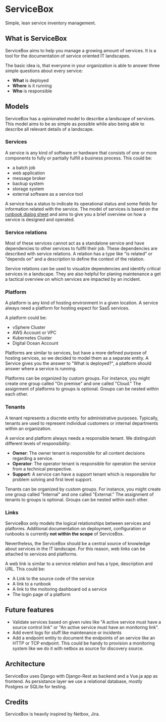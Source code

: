 # ServiceBox

Simple, lean service inventory management.

## What is ServiceBox

ServiceBox aims to help you manage a growing amount of services.
It is a tool for the documentation of service oriented IT landscapes.

The basic idea is, that everyone in your organization is able to answer three simple questions about every service:

- **What** is deployed
- **Where** is it running
- **Who** is responsible

## Models

ServiceBox has a opinionated model to describe a landscape of services.
This model aims to be as simple as possible while also being able to describe all relevant details of a landscape.

### Services

A service is any kind of software or hardware that consists of one or more components to fully or partially fulfill a business process. This could be:

- a batch job
- web application
- message broker
- backup system
- storage system
- external software as a service tool

A service has a status to indicate its operational status and some fields for information related with the service. The model of services is based on the [runbook dialog sheet](https://github.com/SkeltonThatcher/run-book-template) and aims to give you a brief overview on how a service is designed and operated.

### Service relations

Most of these services cannot act as a standalone service and have dependencies to other services to fullfil their job. These dependencies are described with service relations. A relation has a type like "is related" or "depends on" and a description to define the context of the relation.

Service relations can be used to visualize dependencies and identify critical services in a landscape. They are also helpful for planing maintenance a get a tactical overview on which services are impacted by an incident.

### Platform

A platform is any kind of hosting environment in a given location.
A service always need a platform for hosting expect for SaaS services.

A platform could be:

- vSphere Cluster
- AWS Account or VPC
- Kubernetes Cluster
- Digital Ocean Account

Platforms are similar to services, but have a more defined purpose of hosting services, so we decided to model them as a separate entity. A Service gives you the answer to "What is deployed?", a platform should answer where a service is running.

Platforms can be organized by custom groups. For instance, you might create one group called "On premise" and one called "Cloud." The assignment of platforms to groups is optional. Groups can be nested within each other.

### Tenants

A tenant represents a discrete entity for administrative purposes. Typically, tenants are used to represent individual customers or internal departments within an organization.

A service and platform always needs a responsible tenant.
We distinguish different levels of responsibility:

- **Owner**: The owner tenant is responsible for all content decisions regarding a service.
- **Operator**: The operator tenant is responsible for operation the service from a technical perspective.
- **Support**: A service can have a support tenant which is responsible for problem solving and first level support.

Tenants can be organized by custom groups. For instance, you might create one group called "Internal" and one called "External." The assignment of tenants to groups is optional. Groups can be nested within each other.

### Links

ServiceBox only models the logical relationships between services and platforms. Additional documentation on deployment, configuration or runbooks is currently **not within the scope** of ServiceBox.

Nevertheless, the ServiceBox should be a central source of knowledge about services in the IT landscape. For this reason, web links can be attached to services and platforms.

A web link is similar to a service relation and has a type, description and URL. This could be:

- A Link to the source code of the service
- A link to a runbook
- A link to the moitoring dashboard od a service
- The login page of a platform

## Future features

- Validate services based on given rules like "A active service must have a source control link" or "An active service must have an monitoring link".
- Add event logs for stuff like maintenance or incidents
- Add a endpoint entity to document the endpoints of an service like an HTTP or TCP endpoint. This could be handy to provision a monitoring system like we do it with netbox as source for discovery source.

## Architecture

ServiceBox uses Django with Django-Rest as backend and a Vue.ja app as frontend. As persistance layer we use a relational database, mostly Postgres or SQLite for testing.

## Credits

ServiceBox is heavily inspired by Netbox, Jira.
